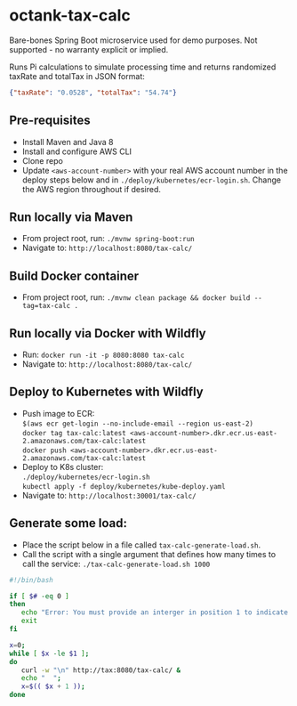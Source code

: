 # octank-tax-calc

Bare-bones Spring Boot microservice used for demo purposes. Not supported - no warranty explicit or implied.

Runs Pi calculations to simulate processing time and returns randomized taxRate and totalTax in JSON format:  
```json
{"taxRate": "0.0528", "totalTax": "54.74"}
```

## Pre-requisites
- Install Maven and Java 8
- Install and configure AWS CLI 
- Clone repo
- Update `<aws-account-number>` with your real AWS account number in the deploy steps below and in `./deploy/kubernetes/ecr-login.sh`. Change the AWS region throughout if desired.

## Run locally via Maven
- From project root, run: `./mvnw spring-boot:run`
- Navigate to: `http://localhost:8080/tax-calc/`

## Build Docker container 
- From project root, run: `./mvnw clean package && docker build --tag=tax-calc .`

## Run locally via Docker with Wildfly
- Run: `docker run -it -p 8080:8080 tax-calc`  
- Navigate to: `http://localhost:8080/tax-calc/`

## Deploy to Kubernetes with Wildfly
- Push image to ECR:  
`$(aws ecr get-login --no-include-email --region us-east-2)`  
`docker tag tax-calc:latest <aws-account-number>.dkr.ecr.us-east-2.amazonaws.com/tax-calc:latest`  
`docker push <aws-account-number>.dkr.ecr.us-east-2.amazonaws.com/tax-calc:latest` 
- Deploy to K8s cluster:  
`./deploy/kubernetes/ecr-login.sh`   
`kubectl apply -f deploy/kubernetes/kube-deploy.yaml`
- Navigate to: `http://localhost:30001/tax-calc/`

## Generate some load:
- Place the script below in a file called `tax-calc-generate-load.sh`.
- Call the script with a single argument that defines how many times to call the service: `./tax-calc-generate-load.sh 1000`

```bash
#!/bin/bash

if [ $# -eq 0 ]
then
   echo "Error: You must provide an interger in position 1 to indicate the number of calls the script should make to the tax-calc service."
   exit
fi

x=0;
while [ $x -le $1 ];
do
   curl -w "\n" http://tax:8080/tax-calc/ &
   echo "  ";
   x=$(( $x + 1 ));
done
```
